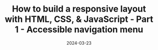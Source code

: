---
date: 2024-03-23
url: "https://www.youtube.com/watch?v=NkxXterRidg"
image: /assets/responsive-layouts-tn-a.jpg
eyebrow: Video
title: How to build a responsive layout with HTML, CSS, & JavaScript - Part 1 - Accessible navigation menu
tags: ["video", "featuredVideo"]
---
